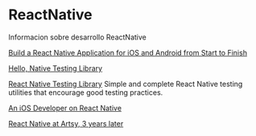 # ReactNative
Informacion sobre desarrollo ReactNative

[Build a React Native Application for iOS and Android from Start to Finish](https://egghead.io/courses/build-a-react-native-application-for-ios-and-android-from-start-to-finish?utm_source=twitter&utm_campaign=reactnativerestaurant&utm_content=follow-up)

[Hello, Native Testing Library](https://medium.com/@brandoncarroll/hello-native-testing-library-91ea326ea0f5) 

[React Native Testing Library](https://www.native-testing-library.com/) Simple and complete React Native testing utilities that encourage good testing practices.

[An iOS Developer on React Native](https://medium.com/ios-os-x-development/an-ios-developer-on-react-native-1f24786c29f0)

[React Native at Artsy, 3 years later](https://artsy.github.io/blog/2019/03/17/three-years-of-react-native/)


